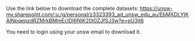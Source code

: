 Use the link below to download the complete datasets:
https://unsw-my.sharepoint.com/:u:/g/personal/z3323393_ad_unsw_edu_au/EbMXDLYIKAlNpqepzdRZMrkBMmEclDI6NIK20t0ZJfSJ3w?e=pU3jt6

You need to login using your unsw email to download it.